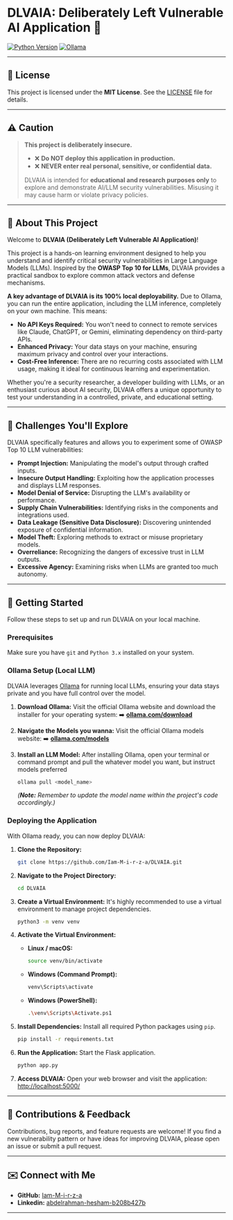 # DLVAIA: Deliberately Left Vulnerable AI Application 🧪

[![Python Version](https://img.shields.io/badge/Python-3.x-blue?style=for-the-badge&logo=python)](https://www.python.org/)
[![Ollama](https://img.shields.io/badge/Ollama-Local%20LLM-black?style=for-the-badge&logo=ollama)](https://ollama.com/)

---

## 📜 License

This project is licensed under the **MIT License**. See the [LICENSE](https://github.com/Iam-M-i-r-z-a/DLVAIA/blob/main/LICENSE) file for details.

---
## ⚠️ Caution

> **This project is deliberately insecure.**
>
> - ❌ **Do NOT deploy this application in production.**
> - ❌ **NEVER enter real personal, sensitive, or confidential data.**
>
> DLVAIA is intended for **educational and research purposes only** to explore and demonstrate AI/LLM security vulnerabilities. Misusing it may cause harm or violate privacy policies.



---

## 🌟 About This Project

Welcome to **DLVAIA (Deliberately Left Vulnerable AI Application)**!

This project is a hands-on learning environment designed to help you understand and identify critical security vulnerabilities in Large Language Models (LLMs). Inspired by the **OWASP Top 10 for LLMs**, DLVAIA provides a practical sandbox to explore common attack vectors and defense mechanisms.

**A key advantage of DLVAIA is its 100% local deployability.** Due to Ollama, you can run the entire application, including the LLM inference, completely on your own machine. This means:
* **No API Keys Required:** You won't need to connect to remote services like Claude, ChatGPT, or Gemini, eliminating dependency on third-party APIs.
* **Enhanced Privacy:** Your data stays on your machine, ensuring maximum privacy and control over your interactions.
* **Cost-Free Inference:** There are no recurring costs associated with LLM usage, making it ideal for continuous learning and experimentation.

Whether you're a security researcher, a developer building with LLMs, or an enthusiast curious about AI security, DLVAIA offers a unique opportunity to test your understanding in a controlled, private, and educational setting.

---



## 🎯 Challenges You'll Explore

DLVAIA specifically features and allows you to experiment some of OWASP Top 10 LLM vulnerabilities:

* **Prompt Injection:** Manipulating the model's output through crafted inputs.
* **Insecure Output Handling:** Exploiting how the application processes and displays LLM responses.
* **Model Denial of Service:** Disrupting the LLM's availability or performance.
* **Supply Chain Vulnerabilities:** Identifying risks in the components and integrations used.
* **Data Leakage (Sensitive Data Disclosure):** Discovering unintended exposure of confidential information.
* **Model Theft:** Exploring methods to extract or misuse proprietary models.
* **Overreliance:** Recognizing the dangers of excessive trust in LLM outputs.
* **Excessive Agency:** Examining risks when LLMs are granted too much autonomy.

---

## 🚀 Getting Started

Follow these steps to set up and run DLVAIA on your local machine.

### Prerequisites

Make sure you have `git` and `Python 3.x` installed on your system.

### Ollama Setup (Local LLM)

DLVAIA leverages [Ollama](https://ollama.com/) for running local LLMs, ensuring your data stays private and you have full control over the model.

1.  **Download Ollama:**
    Visit the official Ollama website and download the installer for your operating system:
    ➡️ [**ollama.com/download**](https://ollama.com/download)

2.  **Navigate the Models you wanna:**
    Visit the official Ollama models website:
    ➡️ [**ollama.com/models**](https://ollama.com/models)

    
4.  **Install an LLM Model:**
    After installing Ollama, open your terminal or command prompt and pull the whatever model you want, but instruct models preferred
    ```bash
    ollama pull <model_name>
    ```
    *(**Note:** Remember to update the model name within the project's code accordingly.)*

### Deploying the Application

With Ollama ready, you can now deploy DLVAIA:

1.  **Clone the Repository:**
    ```bash
    git clone https://github.com/Iam-M-i-r-z-a/DLVAIA.git
    ```

2.  **Navigate to the Project Directory:**
    ```bash
    cd DLVAIA
    ```

3.  **Create a Virtual Environment:**
    It's highly recommended to use a virtual environment to manage project dependencies.
    ```bash
    python3 -m venv venv
    ```

4.  **Activate the Virtual Environment:**
    * **Linux / macOS:**
        ```bash
        source venv/bin/activate
        ```
    * **Windows (Command Prompt):**
        ```bash
        venv\Scripts\activate
        ```
    * **Windows (PowerShell):**
        ```bash
        .\venv\Scripts\Activate.ps1
        ```

5.  **Install Dependencies:**
    Install all required Python packages using `pip`.
    ```bash
    pip install -r requirements.txt
    ```

6.  **Run the Application:**
    Start the Flask application.
    ```bash
    python app.py
    ```

7.  **Access DLVAIA:**
    Open your web browser and visit the application:
    [http://localhost:5000/](http://localhost:5000/)

---

## 🤝 Contributions & Feedback

Contributions, bug reports, and feature requests are welcome! If you find a new vulnerability pattern or have ideas for improving DLVAIA, please open an issue or submit a pull request.

---

## ✉️ Connect with Me

* **GitHub:** [Iam-M-i-r-z-a](https://github.com/Iam-M-i-r-z-a)
* **Linkedin:** [abdelrahman-hesham-b208b427b](https://www.linkedin.com/in/abdelrahman-hesham-b208b427b/)

---
